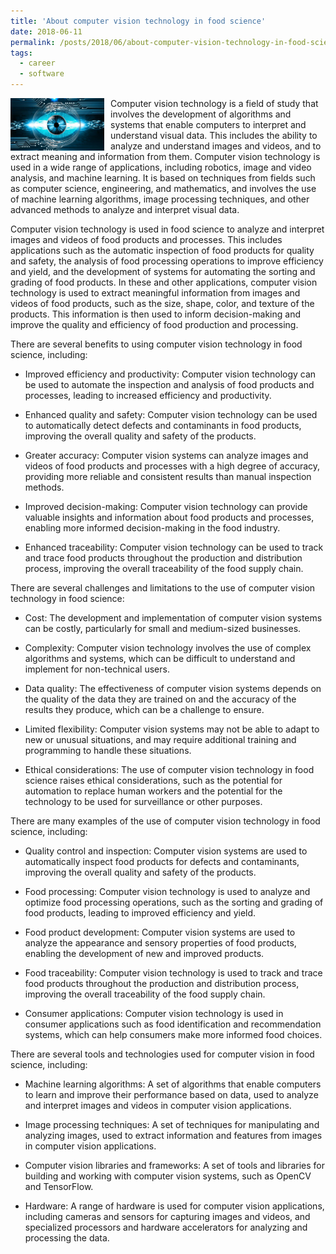 ```yaml
---
title: 'About computer vision technology in food science'
date: 2018-06-11
permalink: /posts/2018/06/about-computer-vision-technology-in-food-science/
tags:
  - career
  - software
---
```


<img width="150" alt="computer vision" src="/images/posts/about-computer-vision-technology-in-food-science.png" style="float: left; margin-right: 10px;" /> Computer vision technology is a field of study that involves the development of algorithms and systems that enable computers to interpret and understand visual data. This includes the ability to analyze and understand images and videos, and to extract meaning and information from them. Computer vision technology is used in a wide range of applications, including robotics, image and video analysis, and machine learning. It is based on techniques from fields such as computer science, engineering, and mathematics, and involves the use of machine learning algorithms, image processing techniques, and other advanced methods to analyze and interpret visual data.

Computer vision technology is used in food science to analyze and interpret images and videos of food products and processes. This includes applications such as the automatic inspection of food products for quality and safety, the analysis of food processing operations to improve efficiency and yield, and the development of systems for automating the sorting and grading of food products. In these and other applications, computer vision technology is used to extract meaningful information from images and videos of food products, such as the size, shape, color, and texture of the products. This information is then used to inform decision-making and improve the quality and efficiency of food production and processing.

There are several benefits to using computer vision technology in food science, including:

* Improved efficiency and productivity: Computer vision technology can be used to automate the inspection and analysis of food products and processes, leading to increased efficiency and productivity.

* Enhanced quality and safety: Computer vision technology can be used to automatically detect defects and contaminants in food products, improving the overall quality and safety of the products.

* Greater accuracy: Computer vision systems can analyze images and videos of food products and processes with a high degree of accuracy, providing more reliable and consistent results than manual inspection methods.

* Improved decision-making: Computer vision technology can provide valuable insights and information about food products and processes, enabling more informed decision-making in the food industry.

* Enhanced traceability: Computer vision technology can be used to track and trace food products throughout the production and distribution process, improving the overall traceability of the food supply chain.

There are several challenges and limitations to the use of computer vision technology in food science:

* Cost: The development and implementation of computer vision systems can be costly, particularly for small and medium-sized businesses.

* Complexity: Computer vision technology involves the use of complex algorithms and systems, which can be difficult to understand and implement for non-technical users.

* Data quality: The effectiveness of computer vision systems depends on the quality of the data they are trained on and the accuracy of the results they produce, which can be a challenge to ensure.

* Limited flexibility: Computer vision systems may not be able to adapt to new or unusual situations, and may require additional training and programming to handle these situations.

* Ethical considerations: The use of computer vision technology in food science raises ethical considerations, such as the potential for automation to replace human workers and the potential for the technology to be used for surveillance or other purposes.

There are many examples of the use of computer vision technology in food science, including:

* Quality control and inspection: Computer vision systems are used to automatically inspect food products for defects and contaminants, improving the overall quality and safety of the products.

* Food processing: Computer vision technology is used to analyze and optimize food processing operations, such as the sorting and grading of food products, leading to improved efficiency and yield.

* Food product development: Computer vision systems are used to analyze the appearance and sensory properties of food products, enabling the development of new and improved products.

* Food traceability: Computer vision technology is used to track and trace food products throughout the production and distribution process, improving the overall traceability of the food supply chain.

* Consumer applications: Computer vision technology is used in consumer applications such as food identification and recommendation systems, which can help consumers make more informed food choices.

There are several tools and technologies used for computer vision in food science, including:

* Machine learning algorithms: A set of algorithms that enable computers to learn and improve their performance based on data, used to analyze and interpret images and videos in computer vision applications.

* Image processing techniques: A set of techniques for manipulating and analyzing images, used to extract information and features from images in computer vision applications.

* Computer vision libraries and frameworks: A set of tools and libraries for building and working with computer vision systems, such as OpenCV and TensorFlow.

* Hardware: A range of hardware is used for computer vision applications, including cameras and sensors for capturing images and videos, and specialized processors and hardware accelerators for analyzing and processing the data.

